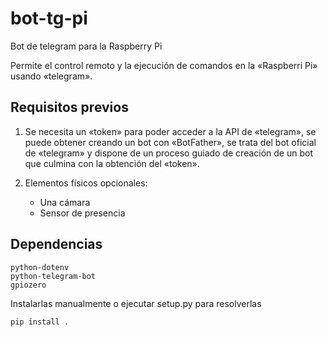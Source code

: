 # bot-tg-pi
Bot de telegram para la Raspberry Pi

Permite el control remoto y la ejecución de comandos en la «Raspberri Pi» usando «telegram».

## Requisitos previos

1) Se necesita un «token» para poder acceder a la API de «telegram», se puede obtener creando un bot con «BotFather», se trata del bot oficial de «telegram» y dispone de un proceso guiado de creación de un bot que culmina con la obtención del «token».

2) Elementos físicos opcionales: 
    - Una cámara 
    - Sensor de presencia

## Dependencias
    python-dotenv
    python-telegram-bot   
    gpiozero
Instalarlas manualmente o ejecutar setup.py para resolverlas

```
pip install .
```
  
